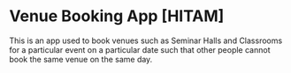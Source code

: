 # Venue Booking App [HITAM]

This is an app used to book venues such as Seminar Halls and Classrooms for a particular event on a particular date such that other people cannot book the same venue on the same day.
